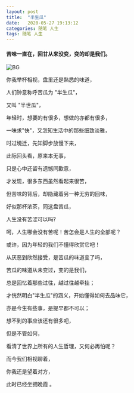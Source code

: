 ```yaml
---
layout: post
title:  "半生瓜"
date:   2020-05-27 19:13:12
categories: 随笔 人生
tags: 随笔 人生
---
```


#### 苦味一直在，回甘从来没变，变的却是我们。

![BG](https://i.imgur.com/EW3zcJj.jpg)

你我举杯相视，盘里还是熟悉的味道，

人们钟意称呼苦瓜为 "半生瓜"，

又叫 "半世瓜"，

年轻时，想要的有很多，想做的亦都有很多，

一味求"快"，又怎知生活中的那些细致淡雅，

时过境迁，先知脚步放慢下来，

此际回头看，原来本无事，

只是心中还留有遗憾同歉意，

才发现，很多东西虽然看起来很苦，

但苦味的背后，却隐藏着另一种无穷的回味，

好似那杯浓茶，同这盘苦瓜，

人生没有苦涩可以吗?

呵，人生哪会没有苦呢！苦怎会是人生的全部呢？

或许，因为年轻的我们不懂得欣赏它吧！

从厌恶到欣然接受，是苦瓜的味道变了吗，

苦瓜的味道从未变过，变的是我们，

总是回忆着那些过往，越过往越牵挂；

才恍然明白"半生瓜"的涵义，开始懂得如何去品味它，

亦是今生有些事，是提早都不可以；

想不到的事应该还有很多吧，

但是不管如何，

看清了世界上所有的人生哲理，又何必再怕呢？

而今我们相视聊着，

你我还是望着对方，

此时已经坐拥晚霞 。

